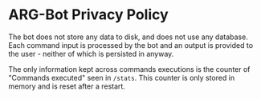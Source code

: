 # ARG-Bot Privacy Policy

The bot does not store any data to disk, and does not use any database. Each command input is processed by the bot and an output is provided to the user - neither of which is persisted in anyway. 

The only information kept across commands executions is the counter of "Commands executed" seen in `/stats`. This counter is only stored in memory and is reset after a restart. 
